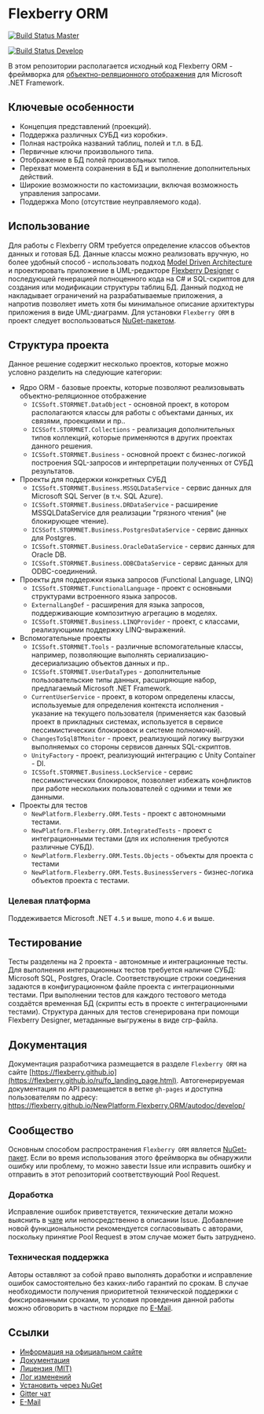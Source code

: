 # Flexberry ORM

[![Build Status Master](https://travis-ci.org/Flexberry/NewPlatform.Flexberry.ORM.svg?branch=master)](https://travis-ci.org/Flexberry/NewPlatform.Flexberry.ORM)

[![Build Status Develop](https://travis-ci.org/Flexberry/NewPlatform.Flexberry.ORM.svg?branch=develop)](https://travis-ci.org/Flexberry/NewPlatform.Flexberry.ORM)

В этом репозитории располагается исходный код Flexberry ORM - фреймворка для [объектно-реляционного отображения](https://ru.wikipedia.org/wiki/ORM) для Microsoft .NET Framework.

## Ключевые особенности

* Концепция представлений (проекций).
* Поддержка различных СУБД «из коробки».
* Полная настройка названий таблиц, полей и т.п. в БД.
* Первичные ключи произвольного типа.
* Отображение в БД полей произвольных типов.
* Перехват момента сохранения в БД и выполнение дополнительных действий.
* Широкие возможности по кастомизации, включая возможность управления запросами.
* Поддержка Mono (отсутствие неуправляемого кода).

## Использование

Для работы с Flexberry ORM требуется определение классов объектов данных и готовая БД. Данные классы можно реализовать вручную, но более удобный способ - использовать подход [Model Driven Architecture](https://ru.wikipedia.org/wiki/%D0%90%D1%80%D1%85%D0%B8%D1%82%D0%B5%D0%BA%D1%82%D1%83%D1%80%D0%B0,_%D1%83%D0%BF%D1%80%D0%B0%D0%B2%D0%BB%D1%8F%D0%B5%D0%BC%D0%B0%D1%8F_%D0%BC%D0%BE%D0%B4%D0%B5%D0%BB%D1%8C%D1%8E) и проектировать приложение в UML-редакторе [Flexberry Designer](http://flexberry.ru/Flexberry/ForDevelopers/FlexberryDesigner) с последующей генерацией полноценного кода на C# и SQL-скриптов для создания или модификации структуры таблиц БД. Данный подход не накладывает ограничений на разрабатываемые приложения, а напротив позволяет иметь хотя бы минимальное описание архитектуры приложения в виде UML-диаграмм.
Для установки `Flexberry ORM` в проект следует воспользоваться [NuGet-пакетом](https://www.nuget.org/packages/NewPlatform.Flexberry.ORM/).

## Структура проекта

Данное решение содержит несколько проектов, которые можно условно разделить на следующие категории:

* Ядро ORM - базовые проекты, которые позволяют реализовывать объектно-реляционное отображение
  * `ICSSoft.STORMNET.DataObject` - основной проект, в котором располагаются классы для работы с объектами данных, их связями, проекциями и пр..
  * `ICSSoft.STORMNET.Collections` - реализация дополнительных типов коллекций, которые применяются в других проектах данного решения.
  * `ICSSoft.STORMNET.Business` - основной проект с бизнес-логикой построения SQL-запросов и интерпретации полученных от СУБД результатов.
* Проекты для поддержки конкретных СУБД
  * `ICSSoft.STORMNET.Business.MSSQLDataService` - сервис данных для Microsoft SQL Server (в т.ч. SQL Azure).
  * `ICSSoft.STORMNET.Business.DRDataService` - расширение MSSQLDataService для реализации "грязного чтения" (не блокирующее чтение).
  * `ICSSoft.STORMNET.Business.PostgresDataService` - сервис данных для Postgres.
  * `ICSSoft.STORMNET.Business.OracleDataService` - сервис данных для Oracle DB.
  * `ICSSoft.STORMNET.Business.ODBCDataService` - сервис данных для ODBC-соединений.
* Проекты для поддержки языка запросов (Functional Language, LINQ)
  * `ICSSoft.STORMNET.FunctionalLanguage` - проект с основными структурами встроенного языка запросов.
  * `ExternalLangDef` - расширения для языка запросов, поддерживающие композитную агрегацию в моделях.
  * `ICSSoft.STORMNET.Business.LINQProvider` - проект, с классами, реализующими поддержку LINQ-выражений.
* Вспомогательные проекты
  * `ICSSoft.STORMNET.Tools` - различные вспомогательные классы, например, позволяющие выполнять сериализацию-десериализацию объектов данных и пр..
  * `ICSSoft.STORMNET.UserDataTypes` - дополнительные пользовательские типы данных, расширяющие набор, предлагаемый Microsoft .NET Framework.
  * `CurrentUserService` - проект, в котором определены классы, используемые для определения контекста исполнения - указание на текущего пользователя (применяется как базовый проект в прикладных системах, используется в сервисе пессимистических блокировок и системе полномочий).
  * `ChangesToSqlBTMonitor` - проект, реализующий логику выгрузки выполняемых со стороны сервисов данных SQL-скриптов.
  * `UnityFactory` - проект, реализующий интеграцию с Unity Container - DI.
  * `ICSSoft.STORMNET.Business.LockService` - сервис пессимистических блокировок, позволяет избежать конфликтов при работе нескольких пользователей с одними и теми же данными.
* Проекты для тестов
  * `NewPlatform.Flexberry.ORM.Tests` - проект с автономными тестами.
  * `NewPlatform.Flexberry.ORM.IntegratedTests` - проект с интеграционными тестами (для их исполнения требуются различные СУБД).
  * `NewPlatform.Flexberry.ORM.Tests.Objects` - объекты для проекта с тестами
  * `NewPlatform.Flexberry.ORM.Tests.BusinessServers` - бизнес-логика объектов проекта с тестами.

### Целевая платформа

Поддеживается Microsoft .NET `4.5` и выше, mono `4.6` и выше.

## Тестирование

Тесты разделены на 2 проекта - автономные и интеграционные тесты. Для выполнения интеграционных тестов требуется наличие СУБД: Microsoft SQL, Postgres, Oracle. Соответствующие строки соединения задаются в конфигурационном файле проекта с интеграционными тестами. При выполнении тестов для каждого тестового метода создаётся временная БД (скрипты есть в проекте с интеграционными тестами). Структура данных для тестов сгенерирована при помощи Flexberry Designer, метаданные выгружены в виде crp-файла.

## Документация

Документация разработчика размещается в разделе `Flexberry ORM` на сайте [https://flexberry.github.io](https://flexberry.github.io/ru/fo_landing_page.html).
Автогенерируемая документация по API размещается в ветке `gh-pages` и доступна пользователям по адресу: https://flexberry.github.io/NewPlatform.Flexberry.ORM/autodoc/develop/

## Сообщество

Основным способом распространения `Flexberry ORM` является [NuGet-пакет](https://www.nuget.org/packages/NewPlatform.Flexberry.ORM/). Если во время использования этого фреймворка вы обнаружили ошибку или проблему, то можно завести Issue или исправить ошибку и отправить в этот репозиторий соответствующий Pool Request.

### Доработка

Исправление ошибок приветствуется, технические детали можно выяснить в [чате](https://gitter.im/Flexberry/PlatformDevelopment) или непосредственно в описании Issue.
Добавление новой функциональности рекомендуется согласовывать с авторами, поскольку принятие Pool Request в этом случае может быть затруднено.

### Техническая поддержка

Авторы оставляют за собой право выполнять доработки и исправление ошибок самостоятельно без каких-либо гарантий по срокам. В случае необходимости получения приоритетной технической поддержки с фиксированными сроками, то условия проведения данной работы можно обговорить в частном порядке по [E-Mail](mailto:mail@flexberry.net).

## Ссылки

* [Информация на официальном сайте](http://flexberry.ru/FlexberryORM)
* [Документация](https://flexberry.github.io/ru/fo_landing_page.html)
* [Лицензия (MIT)](LICENSE.md)
* [Лог изменений](CHANGELOG.md)
* [Установить через NuGet](https://www.nuget.org/packages/NewPlatform.Flexberry.ORM/)
* [Gitter чат](https://gitter.im/Flexberry/PlatformDevelopment)
* [E-Mail](mailto:mail@flexberry.net)
